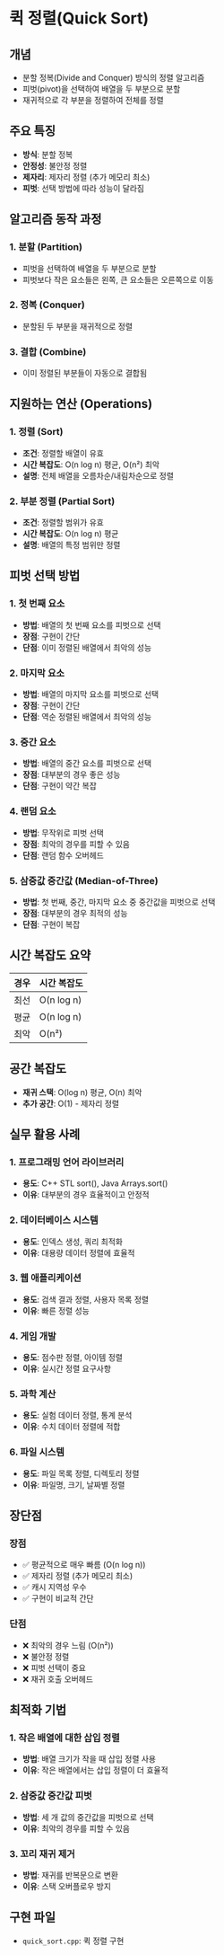 # 퀵 정렬(Quick Sort)

## 개념
- 분할 정복(Divide and Conquer) 방식의 정렬 알고리즘
- 피벗(pivot)을 선택하여 배열을 두 부분으로 분할
- 재귀적으로 각 부분을 정렬하여 전체를 정렬

## 주요 특징
- **방식**: 분할 정복
- **안정성**: 불안정 정렬
- **제자리**: 제자리 정렬 (추가 메모리 최소)
- **피벗**: 선택 방법에 따라 성능이 달라짐

## 알고리즘 동작 과정

### 1. 분할 (Partition)
- 피벗을 선택하여 배열을 두 부분으로 분할
- 피벗보다 작은 요소들은 왼쪽, 큰 요소들은 오른쪽으로 이동

### 2. 정복 (Conquer)
- 분할된 두 부분을 재귀적으로 정렬

### 3. 결합 (Combine)
- 이미 정렬된 부분들이 자동으로 결합됨

## 지원하는 연산 (Operations)

### 1. 정렬 (Sort)
- **조건**: 정렬할 배열이 유효
- **시간 복잡도**: O(n log n) 평균, O(n²) 최악
- **설명**: 전체 배열을 오름차순/내림차순으로 정렬

### 2. 부분 정렬 (Partial Sort)
- **조건**: 정렬할 범위가 유효
- **시간 복잡도**: O(n log n) 평균
- **설명**: 배열의 특정 범위만 정렬

## 피벗 선택 방법

### 1. 첫 번째 요소
- **방법**: 배열의 첫 번째 요소를 피벗으로 선택
- **장점**: 구현이 간단
- **단점**: 이미 정렬된 배열에서 최악의 성능

### 2. 마지막 요소
- **방법**: 배열의 마지막 요소를 피벗으로 선택
- **장점**: 구현이 간단
- **단점**: 역순 정렬된 배열에서 최악의 성능

### 3. 중간 요소
- **방법**: 배열의 중간 요소를 피벗으로 선택
- **장점**: 대부분의 경우 좋은 성능
- **단점**: 구현이 약간 복잡

### 4. 랜덤 요소
- **방법**: 무작위로 피벗 선택
- **장점**: 최악의 경우를 피할 수 있음
- **단점**: 랜덤 함수 오버헤드

### 5. 삼중값 중간값 (Median-of-Three)
- **방법**: 첫 번째, 중간, 마지막 요소 중 중간값을 피벗으로 선택
- **장점**: 대부분의 경우 최적의 성능
- **단점**: 구현이 복잡

## 시간 복잡도 요약
| 경우 | 시간 복잡도 |
|------|-------------|
| 최선 | O(n log n) |
| 평균 | O(n log n) |
| 최악 | O(n²) |

## 공간 복잡도
- **재귀 스택**: O(log n) 평균, O(n) 최악
- **추가 공간**: O(1) - 제자리 정렬

## 실무 활용 사례

### 1. 프로그래밍 언어 라이브러리
- **용도**: C++ STL sort(), Java Arrays.sort()
- **이유**: 대부분의 경우 효율적이고 안정적

### 2. 데이터베이스 시스템
- **용도**: 인덱스 생성, 쿼리 최적화
- **이유**: 대용량 데이터 정렬에 효율적

### 3. 웹 애플리케이션
- **용도**: 검색 결과 정렬, 사용자 목록 정렬
- **이유**: 빠른 정렬 성능

### 4. 게임 개발
- **용도**: 점수판 정렬, 아이템 정렬
- **이유**: 실시간 정렬 요구사항

### 5. 과학 계산
- **용도**: 실험 데이터 정렬, 통계 분석
- **이유**: 수치 데이터 정렬에 적합

### 6. 파일 시스템
- **용도**: 파일 목록 정렬, 디렉토리 정렬
- **이유**: 파일명, 크기, 날짜별 정렬

## 장단점

### 장점
- ✅ 평균적으로 매우 빠름 (O(n log n))
- ✅ 제자리 정렬 (추가 메모리 최소)
- ✅ 캐시 지역성 우수
- ✅ 구현이 비교적 간단

### 단점
- ❌ 최악의 경우 느림 (O(n²))
- ❌ 불안정 정렬
- ❌ 피벗 선택이 중요
- ❌ 재귀 호출 오버헤드

## 최적화 기법

### 1. 작은 배열에 대한 삽입 정렬
- **방법**: 배열 크기가 작을 때 삽입 정렬 사용
- **이유**: 작은 배열에서는 삽입 정렬이 더 효율적

### 2. 삼중값 중간값 피벗
- **방법**: 세 개 값의 중간값을 피벗으로 선택
- **이유**: 최악의 경우를 피할 수 있음

### 3. 꼬리 재귀 제거
- **방법**: 재귀를 반복문으로 변환
- **이유**: 스택 오버플로우 방지

## 구현 파일
- `quick_sort.cpp`: 퀵 정렬 구현 